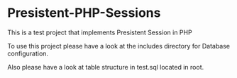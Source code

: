 # Presistent-PHP-Sessions
This is a test project that implements Presistent Session in PHP


To use this project please have a look at the includes directory for Database configuration.

Also please have a look at table structure in test.sql located in root.
